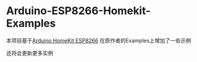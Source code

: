 # Arduino-ESP8266-Homekit-Examples

本项目基于[Arduino HomeKit ESP8266](https://github.com/Mixiaoxiao/Arduino-HomeKit-ESP8266)
在原作者的Examples上增加了一些示例

还将会更新更多实例
